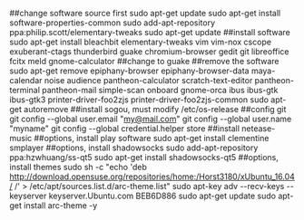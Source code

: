 ##change software source first
sudo apt-get update
sudo apt-get install software-properties-common
sudo add-apt-repository ppa:philip.scott/elementary-tweaks
sudo apt-get update
##install software
sudo apt-get install bleachbit elementary-tweaks vim vim-nox cscope exuberant-ctags thunderbird guake chromium-browser gedit git libreoffice fcitx meld gnome-calculator
##change to guake
##remove the software
sudo apt-get remove epiphany-browser epiphany-browser-data maya-calendar noise audience pantheon-calculator scratch-text-editor pantheon-terminal pantheon-mail simple-scan onboard gnome-orca ibus ibus-gtk ibus-gtk3 printer-driver-foo2zjs printer-driver-foo2zjs-common
sudo apt-get autoremove
##install sogou, must modify /etc/os-release
##config git
git config --global user.email "my@mail.com"
git config --global user.name "myname"
git config --global credential.helper store
##install netease-music
##options, install play software
sudo apt-get install clementine smplayer
##options, install shadowsocks
sudo add-apt-repository ppa:hzwhuang/ss-qt5
sudo apt-get install shadowsocks-qt5
##options, install themes
sudo sh -c "echo 'deb http://download.opensuse.org/repositories/home:/Horst3180/xUbuntu_16.04/ /' > /etc/apt/sources.list.d/arc-theme.list"
sudo apt-key adv --recv-keys --keyserver keyserver.Ubuntu.com BEB6D886
sudo apt-get update
sudo apt-get install arc-theme -y